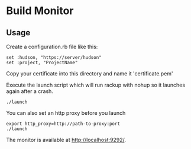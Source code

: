 Build Monitor
=============

Usage
-----
Create a configuration.rb file like this:

```
set :hudson, "https://server/hudson"
set :project, "ProjectName"
```

Copy your certificate into this directory and name it 'certificate.pem'

Execute the launch script which will run rackup with nohup so it launches again after a crash.

```
./launch
```

You can also set an http proxy before you launch

```
export http_proxy=http://path-to-proxy:port
./launch
```

The monitor is available at [http://localhost:9292/](http://localhost:9292/).
